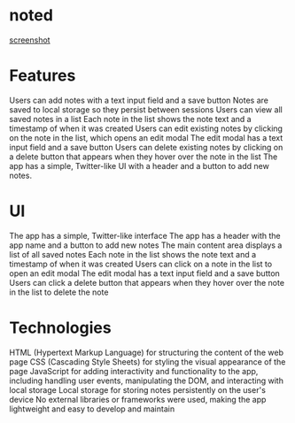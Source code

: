 # noted

[screenshot](screenshot.jpg)

# Features 
Users can add notes with a text input field and a save button
Notes are saved to local storage so they persist between sessions
Users can view all saved notes in a list
Each note in the list shows the note text and a timestamp of when it was created
Users can edit existing notes by clicking on the note in the list, which opens an edit modal
The edit modal has a text input field and a save button
Users can delete existing notes by clicking on a delete button that appears when they hover over the note in the list
The app has a simple, Twitter-like UI with a header and a button to add new notes.

# UI
The app has a simple, Twitter-like interface
The app has a header with the app name and a button to add new notes
The main content area displays a list of all saved notes
Each note in the list shows the note text and a timestamp of when it was created
Users can click on a note in the list to open an edit modal
The edit modal has a text input field and a save button
Users can click a delete button that appears when they hover over the note in the list to delete the note

# Technologies
HTML (Hypertext Markup Language) for structuring the content of the web page
CSS (Cascading Style Sheets) for styling the visual appearance of the page
JavaScript for adding interactivity and functionality to the app, including handling user events, manipulating the DOM, and interacting with local storage
Local storage for storing notes persistently on the user's device
No external libraries or frameworks were used, making the app lightweight and easy to develop and maintain

